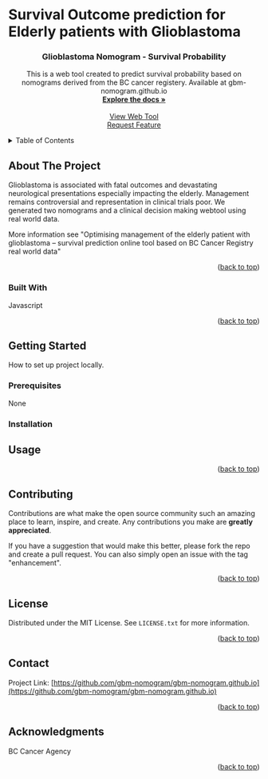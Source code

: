 # Survival Outcome prediction for Elderly patients with Glioblastoma 

<div id="top"></div>
<!--
*** This is a web tool created to predict survival probability based on nomograms derived from the BC cancer registery. 
Available at gbm-nomogram.github.io
-->

  <h3 align="center">Glioblastoma Nomogram - Survival Probability</h3>

  <p align="center">
    This is a web tool created to predict survival probability based on nomograms derived from the BC cancer registery. 
Available at gbm-nomogram.github.io
    <br />
    <a href="https://github.com/gbm-nomogram/gbm-nomogram.github.io/README.md"><strong>Explore the docs »</strong></a>
    <br />
    <br />
    <a href="https://gbm-nomogram.github.io">View Web Tool</a>
    <br />
    <a href="https://gbm-nomogram.github.io/issues">Request Feature</a>
  </p>
</div>



<!-- TABLE OF CONTENTS -->
<details>
  <summary>Table of Contents</summary>
  <ol>
    <li>
      <a href="#about-the-project">About The Project</a>
      <ul>
        <li><a href="#built-with">Built With</a></li>
      </ul>
    </li>
    <li>
      <a href="#getting-started">Getting Started</a>
      <ul>
        <li><a href="#prerequisites">Prerequisites</a></li>
        <li><a href="#installation">Installation</a></li>
      </ul>
    </li>
    <li><a href="#usage">Usage</a></li>
    <li><a href="#roadmap">Roadmap</a></li>
    <li><a href="#contributing">Contributing</a></li>
    <li><a href="#license">License</a></li>
    <li><a href="#contact">Contact</a></li>
    <li><a href="#acknowledgments">Acknowledgments</a></li>
  </ol>
</details>



<!-- ABOUT THE PROJECT -->
## About The Project

Glioblastoma is associated with fatal outcomes and devastating neurological presentations especially impacting the elderly. Management remains controversial and representation in clinical trials poor. We generated two nomograms and a clinical
decision making webtool using real world data.

More information see "Optimising management of the elderly patient with glioblastoma – survival prediction online tool based on BC Cancer Registry real world data"

<p align="right">(<a href="#top">back to top</a>)</p>



### Built With

Javascript


<p align="right">(<a href="#top">back to top</a>)</p>


<!-- GETTING STARTED -->
## Getting Started

How to set up project locally.

### Prerequisites

None

### Installation

<!-- USAGE EXAMPLES -->
## Usage


<p align="right">(<a href="#top">back to top</a>)</p>




<!-- CONTRIBUTING -->
## Contributing

Contributions are what make the open source community such an amazing place to learn, inspire, and create. Any contributions you make are **greatly appreciated**.

If you have a suggestion that would make this better, please fork the repo and create a pull request. You can also simply open an issue with the tag "enhancement".


<p align="right">(<a href="#top">back to top</a>)</p>



<!-- LICENSE -->
## License

Distributed under the MIT License. See `LICENSE.txt` for more information.

<p align="right">(<a href="#top">back to top</a>)</p>



<!-- CONTACT -->
## Contact


Project Link: [https://github.com/gbm-nomogram/gbm-nomogram.github.io](https://github.com/gbm-nomogram/gbm-nomogram.github.io)

<p align="right">(<a href="#top">back to top</a>)</p>



<!-- ACKNOWLEDGMENTS -->
## Acknowledgments

BC Cancer Agency

<p align="right">(<a href="#top">back to top</a>)</p>



